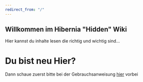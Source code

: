 ```yaml
---
redirect_from: "/"
---
```


## Willkommen im Hibernia "Hidden" Wiki

Hier kannst du inhalte lesen die richtig und wichtig sind...

# Du bist neu Hier? 
Dann schaue zuerst bitte bei der Gebrauchsanweisung [hier](HowTo) vorbei 
